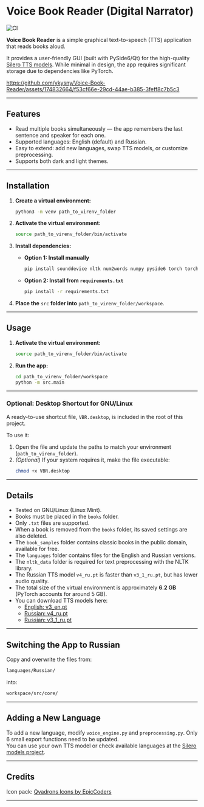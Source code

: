 # Voice Book Reader (Digital Narrator)

![CI](https://github.com/ykysny/Voice-Book-Reader/actions/workflows/tests.yml/badge.svg)

**Voice Book Reader** is a simple graphical text-to-speech (TTS) application that reads books aloud.

It provides a user-friendly GUI (built with PySide6/Qt) for the high-quality [Silero TTS models](https://github.com/snakers4/silero-models). While minimal in design, the app requires significant storage due to dependencies like PyTorch.

https://github.com/ykysny/Voice-Book-Reader/assets/174832664/f53cf66e-29cd-44ae-b385-3feff8c7b5c3

---

## Features

- Read multiple books simultaneously — the app remembers the last sentence and speaker for each one.
- Supported languages: English (default) and Russian.
- Easy to extend: add new languages, swap TTS models, or customize preprocessing.
- Supports both dark and light themes.

---

## Installation

1. **Create a virtual environment:**
   ```bash
   python3 -m venv path_to_virenv_folder
   ```

2. **Activate the virtual environment:**
   ```bash
   source path_to_virenv_folder/bin/activate
   ```

3. **Install dependencies:**

   - **Option 1: Install manually**
     ```bash
     pip install sounddevice nltk num2words numpy pyside6 torch torchaudio
     ```

   - **Option 2: Install from `requirements.txt`**
     ```bash
     pip install -r requirements.txt
     ```

4. **Place the** `src` **folder into** `path_to_virenv_folder/workspace`.

---

## Usage

1. **Activate the virtual environment:**
   ```bash
   source path_to_virenv_folder/bin/activate
   ```

2. **Run the app:**
   ```bash
   cd path_to_virenv_folder/workspace
   python -m src.main
   ```

---

### Optional: Desktop Shortcut for GNU/Linux

A ready-to-use shortcut file, `VBR.desktop`, is included in the root of this project.

To use it:

1. Open the file and update the paths to match your environment (`path_to_virenv_folder`).
2. *(Optional)* If your system requires it, make the file executable:
   ```bash
   chmod +x VBR.desktop
   ```

---

## Details

- Tested on GNU/Linux (Linux Mint).
- Books must be placed in the `books` folder.
- Only `.txt` files are supported.
- When a book is removed from the `books` folder, its saved settings are also deleted.
- The `book_samples` folder contains classic books in the public domain, available for free.
- The `languages` folder contains files for the English and Russian versions.
- The `nltk_data` folder is required for text preprocessing with the NLTK library.
- The Russian TTS model `v4_ru.pt` is faster than `v3_1_ru.pt`, but has lower audio quality.
- The total size of the virtual environment is approximately **6.2 GB** (PyTorch accounts for around 5 GB).
- You can download TTS models here:  
  - [English: v3_en.pt](https://models.silero.ai/models/tts/en/v3_en.pt)  
  - [Russian: v4_ru.pt](https://models.silero.ai/models/tts/ru/v4_ru.pt)  
  - [Russian: v3_1_ru.pt](https://models.silero.ai/models/tts/ru/v3_1_ru.pt)

---

## Switching the App to Russian

Copy and overwrite the files from:

```bash
languages/Russian/
```

into:

```bash
workspace/src/core/
```

---

## Adding a New Language

To add a new language, modify `voice_engine.py` and `preprocessing.py`. Only 6 small export functions need to be updated.  
You can use your own TTS model or check available languages at the [Silero models project](https://github.com/snakers4/silero-models).

---

## Credits

Icon pack: [Qvadrons Icons by EpicCoders](https://icon-icons.com/pack/Qvadrons-Icons/789)

---
